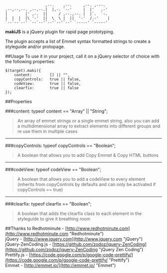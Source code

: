 	                  ,--.    ,--.     ,--. ,---.   
	,--,--,--. ,--,--.|  |,-. `--'     |  |'   .-'  
	|        |' ,-.  ||     / ,--.,--. |  |`.  `-.  
	|  |  |  |\ '-'  ||  \  \ |  ||  '-'  /.-'    | 
	`--`--`--' `--`--'`--'`--'`--' `-----' `-----'  
                                                   

**makiJS** is a jQuery plugin for rapid page prototyping.

The plugin accepts a list of Emmet syntax formatted strings to create a styleguide and/or protopage. 

##Usage
To use it in your project, call it on a jQuery selector of choice with the following properties:

    $(target).maki({
		content:        [] || "",          
		copyControls:   true || false,
		codeView:       true || false,
    	clearfix:       true || false
	});

##Properties

###content:
	typeof content == "Array" || "String";
> An array of emmet strings or a single emmet string, also you can add a multidimensional array to extract elements into different groups and re use them in multiple cases

***

###copyControls: 
	typeof copyControls == "Boolean";
> A boolean that allows you to add Copy Emmet & Copy HTML buttons

***

###codeView: 
	typeof codeView == "Boolean";
> A boolean that allows you to add a codeView to every element <br>
> (inherits from copyControls by defaults and can only be activated if copyControls == true)


***

###clearfix: 
	typeof clearfix == "Boolean";
> A boolean that adds the clearfix class to each element in the styleguide to give it breathing room

##Thanks to
Redhotminute - [http://www.redhotminute.com](http://www.redhotminute.com "Redhotminute")<br>
jQuery - [http://www.jquery.com](http://www.jquery.com "jQuery")<br>
jQuery-ZenCoding.js - [https://github.com/zodoz/jquery-ZenCoding](https://github.com/zodoz/jquery-ZenCoding "jQuery Zen Coding")<br>
Prettify.js - [https://code.google.com/p/google-code-prettify/](https://code.google.com/p/google-code-prettify/ "Prettify")<br>
Emmet - [http://emmet.io/](http://emmet.io/ "Emmet")

